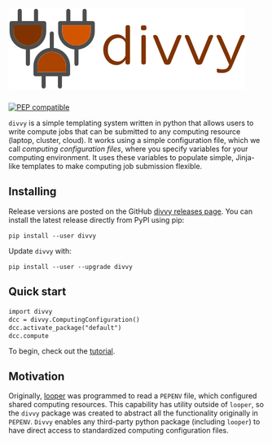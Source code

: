 # <img src="img/divvy_logo.svg" class="img-header">

[![PEP compatible](http://pepkit.github.io/img/PEP-compatible-green.svg)](http://pepkit.github.io)


`divvy` is a simple templating system written in python that allows users to write compute jobs that can be submitted to any computing resource (laptop, cluster, cloud). It works using a simple configuration file, which we call *computing configuration files*, where you specify variables for your computing environment. It uses these variables to populate simple, Jinja-like templates to make computing job submission flexible. 


## Installing


Release versions are posted on the GitHub [divvy releases page](https://github.com/databio/divvy/releases). You can install the latest release directly from PyPI using pip:

```{console}
pip install --user divvy
```

Update `divvy` with:

```{console}
pip install --user --upgrade divvy
```


## Quick start

```{python}
import divvy
dcc = divvy.ComputingConfiguration()
dcc.activate_package("default")
dcc.compute
```

To begin, check out the [tutorial](/tutorial).

## Motivation

Originally, [looper](http://looper.readthedocs.io/) was programmed to read a `PEPENV` file, which configured shared computing resources. This capability has utility outside of `looper`, so the `divvy` package was created to abstract all the functionality originally in `PEPENV`. `Divvy` enables any third-party python package (including `looper`) to have direct access to standardized computing configuration files.

